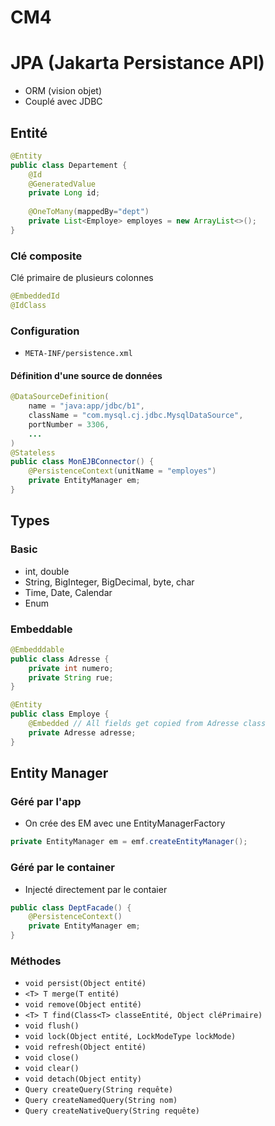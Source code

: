 # CM4

# JPA (Jakarta Persistance API)
- ORM (vision objet)
- Couplé avec JDBC

## Entité
```java
@Entity
public class Departement {
    @Id
    @GeneratedValue
    private Long id;
    
    @OneToMany(mappedBy="dept")
    private List<Employe> employes = new ArrayList<>();
}
```

### Clé composite
Clé primaire de plusieurs colonnes
```java
@EmbeddedId 
@IdClass
```

### Configuration
- `META-INF/persistence.xml`
#### Définition d'une source de données

```java
@DataSourceDefinition(
    name = "java:app/jdbc/b1",
    className = "com.mysql.cj.jdbc.MysqlDataSource",
    portNumber = 3306,
    ...
)
@Stateless
public class MonEJBConnector() { 
    @PersistenceContext(unitName = "employes")
    private EntityManager em;
}
```

## Types
### Basic
- int, double
- String, BigInteger, BigDecimal, byte, char
- Time, Date, Calendar
- Enum 
### Embeddable
```java
@Embedddable
public class Adresse {
    private int numero;
    private String rue;
}

@Entity
public class Employe {
    @Embedded // All fields get copied from Adresse class
    private Adresse adresse;
}
```

## Entity Manager
### Géré par l'app
- On crée des EM avec une EntityManagerFactory
```java
private EntityManager em = emf.createEntityManager();
```
### Géré par le container
- Injecté directement par le contaier
```java
public class DeptFacade() { 
    @PersistenceContext()
    private EntityManager em;
}
```

### Méthodes
- `void persist(Object entité)`
- `<T> T merge(T entité)`
- `void remove(Object entité)`
- `<T> T find(Class<T> classeEntité, Object cléPrimaire)`
- `void flush()`
- `void lock(Object entité, LockModeType lockMode)`
- `void refresh(Object entité)`
- `void close()`
- `void clear()`
- `void detach(Object entity)`
- `Query createQuery(String requête)`
- `Query createNamedQuery(String nom)`
- `Query createNativeQuery(String requête)`